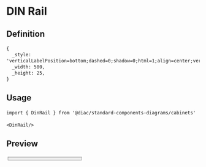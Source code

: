 # DIN Rail

## Definition

```
{
  _style: 'verticalLabelPosition=bottom;dashed=0;shadow=0;html=1;align=center;verticalAlign=top;shape=mxgraph.cabinets.din_rail;',
  _width: 500,
  _height: 25,
}
```

## Usage

```
import { DinRail } from '@diac/standard-components-diagrams/cabinets'

<DinRail/>
```

## Preview

<img src="./din-rail.png" width="200"/>
